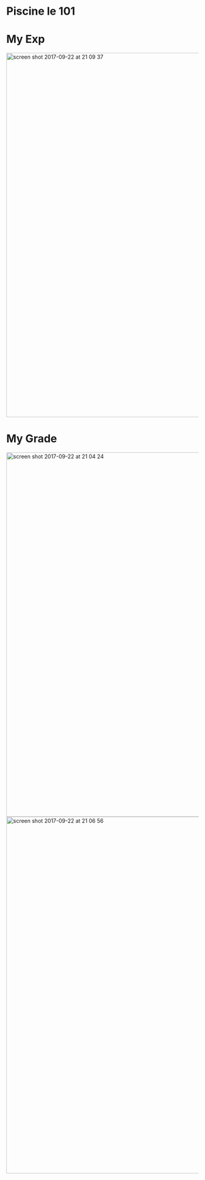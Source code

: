 
# Piscine le 101

# My Exp

<img width="953" alt="screen shot 2017-09-22 at 21 09 37" src="https://user-images.githubusercontent.com/14071702/30760425-65954106-9fda-11e7-8326-aa5e943a97cc.png">

# My Grade

<img width="953" alt="screen shot 2017-09-22 at 21 04 24" src="https://user-images.githubusercontent.com/14071702/30760290-d7f29e7a-9fd9-11e7-9ff1-fe699f73b385.png">
<img width="933" alt="screen shot 2017-09-22 at 21 06 56" src="https://user-images.githubusercontent.com/14071702/30760360-2378975a-9fda-11e7-8973-20beeed8ec62.png">
